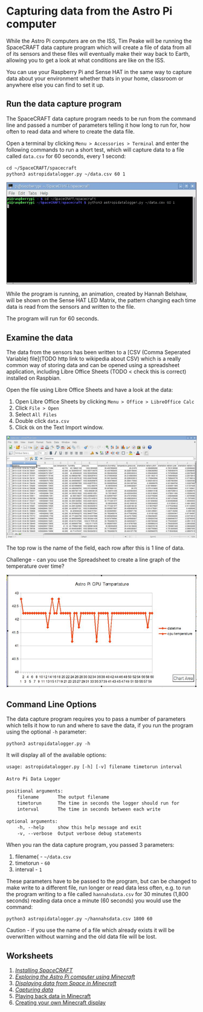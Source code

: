 # Capturing data from the Astro Pi computer

While the Astro Pi computers are on the ISS, Tim Peake will be running the SpaceCRAFT data capture program which will create a file of data from all of its sensors and these files will eventually make their way back to Earth, allowing you to get a look at what conditions are like on the ISS.

You can use your Raspberry Pi and Sense HAT in the same way to capture data about your environment whether thats in your home, classroom or anywhere else you can find to set it up.

## Run the data capture program

The SpaceCRAFT data capture program needs to be run from the command line and passed a number of parameters telling it how long to run for, how often to read data and where to create the data file.

Open a terminal by clicking `Menu > Accessories > Terminal` and enter the following commands to run a short test, which will capture data to a file called `data.csv` for 60 seconds, every 1 second:

```
cd ~/SpaceCRAFT/spacecraft
python3 astropidatalogger.py ~/data.csv 60 1
```

![Run data capture](../images/rundatalogger.jpg)

While the program is running, an animation, created by Hannah Belshaw, will be shown on the Sense HAT LED Matrix, the pattern changing each time data is read from the sensors and written to the file.

The program will run for 60 seconds.

## Examine the data

The data from the sensors has been written to a [CSV (Comma Seperated Variable) file](TODO http link to wikipedia about CSV) which is a really common way of storing data and can be opened using a spreadsheet application, including Libre Office Sheets (TODO < check this is correct) installed on Raspbian.

Open the file using Libre Office Sheets and have a look at the data:
1. Open Libre Office Sheets by clicking `Menu > Office > LibreOffice Calc`
1. Click `File > Open`
1. Select `All Files`
1. Double click `data.csv`
1. Click `Ok` on the Text Import window.

![Astro Pi data in LibreOffice Calc](../images/datainspreadsheet.jpg)

The top row is the name of the field, each row after this is 1 line of data.

Challenge - can you use the Spreadsheet to create a line graph of the temperature over time?

![Astro Pi CPU temperature data as a line graph](../images/dataingraph.JPG) 

## Command Line Options

The data capture program requires you to pass a number of parameters which tells it how to run and where to save the data, if you run the program using the optional `-h` parameter: 

```
python3 astropidatalogger.py -h
```

It will display all of the available options:

```
usage: astropidatalogger.py [-h] [-v] filename timetorun interval

Astro Pi Data Logger

positional arguments:
	filename       The output filename
	timetorun      The time in seconds the logger should run for
	interval       The time in seconds between each write

optional arguments:
	-h, --help     show this help message and exit
	-v, --verbose  Output verbose debug statements

```

When you ran the data capture program, you passed 3 parameters:

1. filename( - `~/data.csv`
2. timetorun - `60`
3. interval - `1`

These parameters have to be passed to the program, but can be changed to make write to a different file, run longer or read data less often, e.g. to run the program writing to a file called `hannahsdata.csv` for 30 minutes (1,800 seconds) reading data once a minute (60 seconds) you would use the command:

```
python3 astropidatalogger.py ~/hannahsdata.csv 1800 60
```

Caution - if you use the name of a file which already exists it will be overwritten without warning and the old data file will be lost.

## Worksheets
1. *[Installing SpaceCRAFT](installspacecraft.md)*
2. *[Exploring the Astro Pi computer using Minecraft](interactiveastropi.md)*
3. *[Displaying data from Space in Minecraft](displayingrealtimedata.md)*
4. *[Capturing data](capturingdata.md)*
5. [Playing back data in Minecraft](playbackdata.md)
6. [Creating your own Minecraft display](minecraftdisplay.md)
